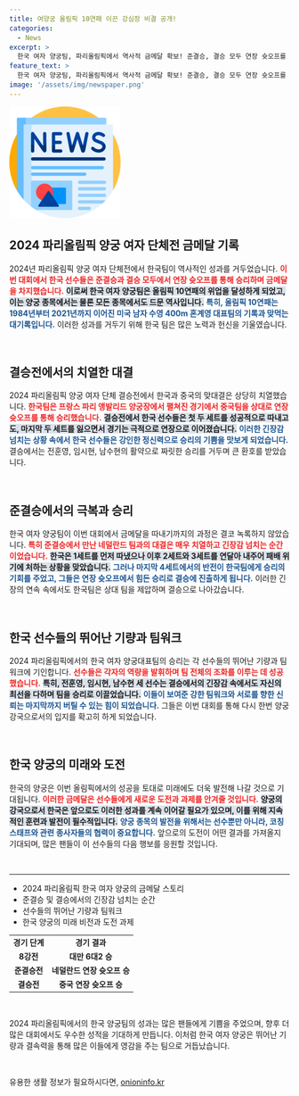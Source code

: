 ```yaml
---
title: 여양궁 올림픽 10연패 이끈 강심장 비결 공개!
categories:
  - News
excerpt: >
  한국 여자 양궁팀, 파리올림픽에서 역사적 금메달 확보! 준결승, 결승 모두 연장 슛오프를 극복하며 10연패의 위업을 달성. 흥분과 감동의 순간들이 함께한 감격적인 대결, 클릭해서 자세히 알아보세요!
feature_text: >
  한국 여자 양궁팀, 파리올림픽에서 역사적 금메달 확보! 준결승, 결승 모두 연장 슛오프를 극복하며 10연패의 위업을 달성. 흥분과 감동의 순간들이 함께한 감격적인 대결, 클릭해서 자세히 알아보세요!
image: '/assets/img/newspaper.png'
---
```


<p><img src="/assets/img/newspaper.png" alt="kimp 속보" /></p>

<h2 data-ke-size="size26">2024 파리올림픽 양궁 여자 단체전 금메달 기록</h2>

<p data-ke-size="size16">2024년 파리올림픽 양궁 여자 단체전에서 한국팀이 역사적인 성과를 거두었습니다. <b><span style="color: #ee2323;">이번 대회에서 한국 선수들은 준결승과 결승 모두에서 연장 슛오프를 통해 승리하며 금메달을 차지했습니다.</span></b> <b><span style="background-color: #21538527;">이로써 한국 여자 양궁팀은 올림픽 10연패의 위업을 달성하게 되었고, 이는 양궁 종목에서는 물론 모든 종목에서도 드문 역사입니다.</span></b> <b><span style="color: #1a5490;">특히, 올림픽 10연패는 1984년부터 2021년까지 이어진 미국 남자 수영 400m 혼계영 대표팀의 기록과 맞먹는 대기록입니다.</span></b> 이러한 성과를 거두기 위해 한국 팀은 많은 노력과 헌신을 기울였습니다.</p>

<p data-ke-size="size16">&nbsp;</p>

<h2 data-ke-size="size26">결승전에서의 치열한 대결</h2>

<p data-ke-size="size16">2024 파리올림픽 양궁 여자 단체 결승전에서 한국과 중국의 맞대결은 상당히 치열했습니다. <b><span style="color: #ee2323;">한국팀은 프랑스 파리 앵발리드 양궁장에서 펼쳐진 경기에서 중국팀을 상대로 연장 슛오프를 통해 승리했습니다.</span></b> <b><span style="background-color: #21538527;">결승전에서 한국 선수들은 첫 두 세트를 성공적으로 따내고도, 마지막 두 세트를 잃으면서 경기는 극적으로 연장으로 이어졌습니다.</span></b> <b><span style="color: #1a5490;">이러한 긴장감 넘치는 상황 속에서 한국 선수들은 강인한 정신력으로 승리의 기쁨을 맛보게 되었습니다.</span></b> 결승에서는 전훈영, 임시현, 남수현의 활약으로 짜릿한 승리를 거두며 큰 환호를 받았습니다.</p>

<p data-ke-size="size16">&nbsp;</p>

<h2 data-ke-size="size26">준결승에서의 극복과 승리</h2>

<p data-ke-size="size16">한국 여자 양궁팀이 이번 대회에서 금메달을 따내기까지의 과정은 결코 녹록하지 않았습니다. <b><span style="color: #ee2323;">특히 준결승에서 만난 네덜란드 팀과의 대결은 매우 치열하고 긴장감 넘치는 순간이었습니다.</span></b> <b><span style="background-color: #21538527;">한국은 1세트를 먼저 따냈으나 이후 2세트와 3세트를 연달아 내주어 패배 위기에 처하는 상황을 맞았습니다.</span></b> <b><span style="color: #1a5490;">그러나 마지막 4세트에서의 반전이 한국팀에게 승리의 기회를 주었고, 그들은 연장 슛오프에서 힘든 승리로 결승에 진출하게 됩니다.</span></b> 이러한 긴장의 연속 속에서도 한국팀은 상대 팀을 제압하며 결승으로 나아갔습니다.</p>

<p data-ke-size="size16">&nbsp;</p>

<h2 data-ke-size="size26">한국 선수들의 뛰어난 기량과 팀워크</h2>

<p data-ke-size="size16">2024 파리올림픽에서의 한국 여자 양궁대표팀의 승리는 각 선수들의 뛰어난 기량과 팀워크에 기인합니다. <b><span style="color: #ee2323;">선수들은 각자의 역량을 발휘하며 팀 전체의 조화를 이루는 데 성공했습니다.</span></b> <b><span style="background-color: #21538527;">특히, 전훈영, 임시현, 남수현 세 선수는 결승에서의 긴장감 속에서도 자신의 최선을 다하며 팀을 승리로 이끌었습니다.</span></b> <b><span style="color: #1a5490;">이들이 보여준 강한 팀워크와 서로를 향한 신뢰는 마지막까지 버틸 수 있는 힘이 되었습니다.</span></b> 그들은 이번 대회를 통해 다시 한번 양궁 강국으로서의 입지를 확고히 하게 되었습니다.</p>

<p data-ke-size="size16">&nbsp;</p>

<h2 data-ke-size="size26">한국 양궁의 미래와 도전</h2>

<p data-ke-size="size16">한국의 양궁은 이번 올림픽에서의 성공을 토대로 미래에도 더욱 발전해 나갈 것으로 기대됩니다. <b><span style="color: #ee2323;">이러한 금메달은 선수들에게 새로운 도전과 과제를 안겨줄 것입니다.</span></b> <b><span style="background-color: #21538527;">양궁의 강국으로서 한국은 앞으로도 이러한 성과를 계속 이어갈 필요가 있으며, 이를 위해 지속적인 훈련과 발전이 필수적입니다.</span></b> <b><span style="color: #1a5490;">양궁 종목의 발전을 위해서는 선수뿐만 아니라, 코칭 스태프와 관련 종사자들의 협력이 중요합니다.</span></b> 앞으로의 도전이 어떤 결과를 가져올지 기대되며, 많은 팬들이 이 선수들의 다음 행보를 응원할 것입니다.</p>

<p data-ke-size="size16">&nbsp;</p>

<hr />

<ul>
    <li>2024 파리올림픽 한국 여자 양궁의 금메달 스토리</li>
    <li>준결승 및 결승에서의 긴장감 넘치는 순간</li>
    <li>선수들의 뛰어난 기량과 팀워크</li>
    <li>한국 양궁의 미래 비전과 도전 과제</li>
</ul>

<table style="width: 100%; text-align: center;">
    <tr>
        <td style="text-align: center; height: 17px;"><b>경기 단계</b></td>
        <td style="text-align: center; height: 17px;"><b>경기 결과</b></td>
    </tr>
    <tr>
        <td style="text-align: center; height: 17px;"><b>8강전</b></td>
        <td style="text-align: center; height: 17px;"><b>대만 6대2 승</b></td>
    </tr>
    <tr>
        <td style="text-align: center; height: 17px;"><b>준결승전</b></td>
        <td style="text-align: center; height: 17px;"><b>네덜란드 연장 슛오프 승</b></td>
    </tr>
    <tr>
        <td style="text-align: center; height: 17px;"><b>결승전</b></td>
        <td style="text-align: center; height: 17px;"><b>중국 연장 슛오프 승</b></td>
    </tr>
</table>

<p data-ke-size="size16">&nbsp;</p> 

<p data-ke-size="size16">2024 파리올림픽에서의 한국 양궁팀의 성과는 많은 팬들에게 기쁨을 주었으며, 향후 더 많은 대회에서도 우수한 성적을 기대하게 만듭니다. 이처럼 한국 여자 양궁은 뛰어난 기량과 결속력을 통해 많은 이들에게 영감을 주는 팀으로 거듭났습니다.</p> 

<p data-ke-size="size16">&nbsp;</p>
유용한 생활 정보가 필요하시다면, <a href="https://onioninfo.kr" rel="dofollow">onioninfo.kr</a>



